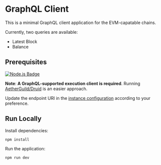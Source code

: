 # GraphQL Client

This is a minimal GraphQL client application for the EVM-capatable chains.

Currently, two queries are available:

- Latest Block
- Balance

## Prerequisites

[![Node.js Badge](https://img.shields.io/badge/Node.js-393?logo=nodedotjs&logoColor=fff&style=for-the-badge)](https://nodejs.org/en)

**Note**: **A GraphQL-supported execution client is required**. Running [AetherGuild/Druid](https://github.com/Kerala-Blockchain-Academy/aetherguild) is an easier approach.

Update the endpoint URI in the [instance configuration](./src/main.tsx) according to your preference.

## Run Locally

Install dependencies:

```sh
npm install
```

Run the application:

```sh
npm run dev
```
